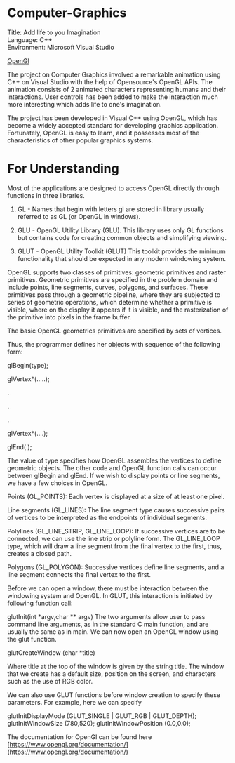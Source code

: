 Computer-Graphics
=================

Title: Add life to you Imagination     
Language:  C++      
Environment: Microsoft Visual Studio

[OpenGl](http://oglplus.org/)

The project on Computer Graphics involved a remarkable animation using C++ on Visual Studio with the help of Opensource's OpenGL APIs. The animation consists of 2 animated characters representing humans and their interactions.
User controls has been added to make the interaction much more interesting which adds life to one's imagination.




The project has been developed in Visual C++ using OpenGL, which has become a widely accepted standard for developing graphics application. Fortunately, OpenGL is easy to learn, and it possesses most of the characteristics of other popular graphics systems.

For Understanding
==================
Most of the applications are designed to access OpenGL directly through functions in three libraries.

1. GL - Names that begin with letters gl are stored in library usually referred to as GL (or OpenGL in windows).

2. GLU  - OpenGL Utility Library (GLU). This library uses only GL functions but contains code for creating common objects             and simplifying viewing.

3. GLUT - OpenGL Utility Toolkit (GLUT) This toolkit provides the minimum functionality that should be expected in any modern windowing system.


OpenGL supports two classes of primitives: geometric primitives and raster primitives. Geometric primitives are specified in the problem domain and include points, line segments, curves, polygons, and surfaces. These primitives pass through a geometric pipeline, where they are subjected to series of geometric operations, which determine whether a primitive is visible, where on the display it appears if it is visible, and the rasterization of the primitive into pixels in the frame buffer.


The basic OpenGL geometrics primitives are specified by sets of vertices.

Thus, the programmer defines her objects with sequence of the following form:


glBegin(type);

 glVertex*(.....);

 .

 .

 .


 glVertex*(....);

glEnd( );



The value of type specifies how OpenGL assembles the vertices to define geometric objects. The other code and OpenGL function calls can occur between glBegin and glEnd. If we wish to display points or line segments, we have a few choices in OpenGL.

Points (GL_POINTS): Each vertex is displayed at a size of at least one pixel.

Line segments (GL_LINES): The line segment type causes successive pairs of vertices to be interpreted as the endpoints of individual segments.

Polylines (GL_LINE_STRIP, GL_LINE_LOOP): If successive vertices are to be connected, we can use the line strip or polyline form. The GL_LINE_LOOP type, which will draw a line segment from the final vertex to the first, thus, creates a closed path.

Polygons (GL_POLYGON): Successive vertices define line segments, and a line segment connects the final vertex to the first.


Before we can open a window, there must be interaction between the windowing system and OpenGL. In GLUT, this interaction is initiated by following function call:

glutInit(int *argv,char ** argv)
The two arguments allow user to pass command line arguments, as in the standard C main function, and are usually the same as in main. We can now open an OpenGL window using the glut function.


glutCreateWindow (char *title)

Where title at the top of the window is given by the string title. The window that we create has a default size, position on the screen, and characters such as the use of RGB color.


We can also use GLUT functions before window creation to specify these parameters.
For example, here we can specify 

glutInitDisplayMode (GLUT_SINGLE | GLUT_RGB | GLUT_DEPTH);
glutInitWindowSize (780,520); 
glutInitWindowPosition (0.0,0.0);



The documentation for OpenGl can be found here  [https://www.opengl.org/documentation/](https://www.opengl.org/documentation/)


